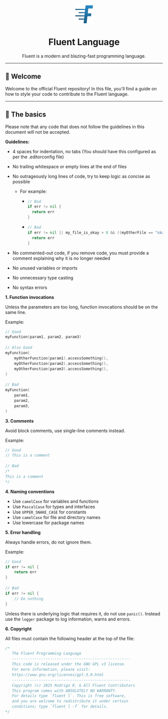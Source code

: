 <div align="center">
    <img src="assets/logo.png" height="60" width="60">
    <h1>Fluent Language</h1>
    Fluent is a modern and blazing-fast programming language.
</div>

---

## 👋 Welcome

Welcome to the official Fluent repository! In this file, you'll find a guide on how to style your code
to contribute to the Fluent language.

---

## 📝 The basics

Please note that any code that does not follow the guidelines in this document will not be accepted.

**Guidelines:**

- 4 spaces for indentation, no tabs (You should have this configured as per the .editorconfig file)
- No trailing whitespace or empty lines at the end of files
- No outrageously long lines of code, try to keep logic as concise as possible
  - For example:
    - ```go
      // Bad
      if err != nil { 
        return err
      }
        ```
      
    - ```go
      // Bad
	  if err != nil || my_file_is_okay > 0 && ((myOtherFile == "okay" || myOtherFile == "not okay") || fetchSomeResource() == "13.5") {
        return err
	  }
        ```
      
- No commented-out code, if you remove code, you must provide a comment explaining why it is no longer needed
- No unused variables or imports
- No unnecessary type casting
- No syntax errors

**1. Function invocations**

Unless the parameters are too long, function invocations should be on the same line.

Example:

```go
// Good
myFunction(param1, param2, param3)

// Also Good
myFunction(
    myOtherFunction(param1).accessSomething(),
	myOtherFunction(param2).accessSomething(),
    myOtherFunction(param3).accessSomething(),
)

// Bad
myFunction(
    param1,
    param2,
    param3,
)
```

**3. Comments**

Avoid block comments, use single-line comments instead.

Example:

```go
// Good
// This is a comment

// Bad
/*
This is a comment
*/
```

**4. Naming conventions**

- Use `camelCase` for variables and functions
- Use `PascalCase` for types and interfaces
- Use `UPPER_SNAKE_CASE` for constants
- Use `camelCase` for file and directory names
- Use lowercase for package names

**5. Error handling**

Always handle errors, do not ignore them.

Example:

```go
// Good
if err != nil {
    return err
}

// Bad
if err != nil {
    // Do nothing
}
```

Unless there is underlying logic that requires it, do not use `panic()`.
Instead use the `logger` package to log information, warns and errors.

**6. Copyright**

All files must contain the following header at the top of the file:

```go
/*
   The Fluent Programming Language
   -----------------------------------------------------
   This code is released under the GNU GPL v3 license.
   For more information, please visit:
   https://www.gnu.org/licenses/gpl-3.0.html
   -----------------------------------------------------
   Copyright (c) 2025 Rodrigo R. & All Fluent Contributors
   This program comes with ABSOLUTELY NO WARRANTY.
   For details type `fluent l`. This is free software,
   and you are welcome to redistribute it under certain
   conditions; type `fluent l -f` for details.
*/
```